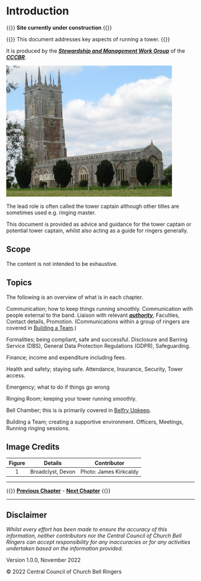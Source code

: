 # Introduction
 
{{<hint danger>}}
**Site currently under construction**
{{</hint>}}

{{<hint danger>}}
This document addresses key aspects of running a tower.
{{</hint>}}

It is produced by the ***[Stewardship and Management Work Group](../170-glossary/#smwg)*** of the ***[CCCBR](../170-glossary/#cccbr)***.

![Broadclyst, Devon](broadclyst_350.jpg)

The lead role is often called the tower captain although other titles are sometimes used e.g. ringing master.

This document is provided as advice and guidance for the tower captain or potential tower captain, whilst also acting as a guide for ringers generally.

## Scope

The content is not intended to be exhaustive.

## Topics

The following is an overview of what is in each chapter.

Communication; how to keep things running smoothly. Communication with people external to the band. Liaison with relevant ***[authority](../170-glossary/#authority)***, Faculties, Contact details, Promotion. (Communications within a group of ringers are covered in [Building a Team](../090-buildingateam/).)

Formalities; being compliant, safe and successful. Disclosure and Barring Service (DBS), General Data Protection Regulations (GDPR), Safeguarding.

Finance; income and expenditure including fees.
 
Health and safety; staying safe. Attendance, Insurance, Security, Tower access.

Emergency; what to do if things go wrong

Ringing Room; keeping your tower running smoothly.

Bell Chamber; this is is primarily covered in [Belfry Upkeep](https://belfryupkeep.cccbr.org.uk/docs/010-introduction/).

Building a Team; creating a supportive environment. Officers, Meetings, Running ringing sessions.

## Image Credits

| Figure | Details | Contributor |
| :---: | --- | --- |
| 1 | Broadclyst, Devon | Photo: James Kirkcaldy |

----

{{<hint info>}}
**[Previous Chapter](../010-introduction/)** - **[Next Chapter](../020-communication/)**
{{</hint>}}

----

## Disclaimer

*Whilst every effort has been made to ensure the accuracy of this information, neither contributors nor the Central Council of Church Bell Ringers can accept responsibility for any inaccuracies or for any activities undertaken based on the information provided.*

Version 1.0.0, November 2022

© 2022 Central Council of Church Bell Ringers
